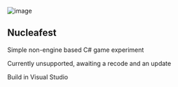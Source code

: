 ![image](https://user-images.githubusercontent.com/84610525/204913028-a9c042e6-7fb4-44c6-b555-6ae30d50d21f.png)
## Nucleafest 
Simple non-engine based C# game experiment

Currently unsupported, awaiting a recode and an update

Build in Visual Studio
